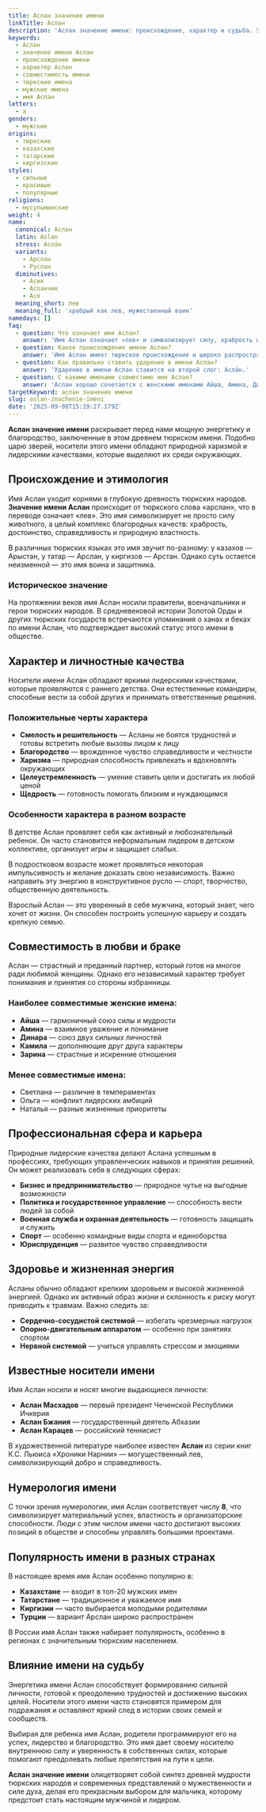 ```yaml
---
title: Аслан значение имени
linkTitle: Аслан
description: 'Аслан значение имени: происхождение, характер и судьба. Узнайте о тюркских корнях имени, его популярности и влиянии на характер носителя.'
keywords:
  - Аслан
  - значение имени Аслан
  - происхождение имени
  - характер Аслан
  - совместимость имени
  - тюркские имена
  - мужские имена
  - имя Аслан
letters:
  - а
genders:
  - мужские
origins:
  - тюркские
  - казахские
  - татарские
  - киргизские
styles:
  - сильные
  - красивые
  - популярные
religions:
  - мусульманские
weight: 4
name:
  canonical: Аслан
  latin: Aslan
  stress: Асла́н
  variants:
    - Арслан
    - Руслан
  diminutives:
    - Асик
    - Асланчик
    - Ася
  meaning_short: лев
  meaning_full: 'храбрый как лев, мужественный воин'
namedays: []
faq:
  - question: Что означает имя Аслан?
    answer: 'Имя Аслан означает «лев» и символизирует силу, храбрость и благородство. Происходит от тюркского слова «арслан».'
  - question: Какое происхождение имени Аслан?
    answer: 'Имя Аслан имеет тюркское происхождение и широко распространено среди казахов, татар, киргизов и других тюркских народов.'
  - question: Как правильно ставить ударение в имени Аслан?
    answer: 'Ударение в имени Аслан ставится на второй слог: Асла́н.'
  - question: С какими именами совместимо имя Аслан?
    answer: 'Аслан хорошо сочетается с женскими именами Айша, Амина, Динара, Камила и другими восточными именами.'
targetKeyword: аслан значение имени
slug: aslan-znachenie-imeni
date: '2025-09-08T15:19:27.179Z'
---
```


**Аслан значение имени** раскрывает перед нами мощную энергетику и благородство, заключенные в этом древнем тюркском имени. Подобно царю зверей, носители этого имени обладают природной харизмой и лидерскими качествами, которые выделяют их среди окружающих.

## Происхождение и этимология

Имя Аслан уходит корнями в глубокую древность тюркских народов. **Значение имени Аслан** происходит от тюркского слова «арслан», что в переводе означает «лев». Это имя символизирует не просто силу животного, а целый комплекс благородных качеств: храбрость, достоинство, справедливость и природную властность.

В различных тюркских языках это имя звучит по-разному: у казахов — Арыстан, у татар — Арслан, у киргизов — Арстан. Однако суть остается неизменной — это имя воина и защитника.

### Историческое значение

На протяжении веков имя Аслан носили правители, военачальники и герои тюркских народов. В средневековой истории Золотой Орды и других тюркских государств встречаются упоминания о ханах и беках по имени Аслан, что подтверждает высокий статус этого имени в обществе.

## Характер и личностные качества

Носители имени Аслан обладают яркими лидерскими качествами, которые проявляются с раннего детства. Они естественные командиры, способные вести за собой других и принимать ответственные решения.

### Положительные черты характера

- **Смелость и решительность** — Асланы не боятся трудностей и готовы встретить любые вызовы лицом к лицу
- **Благородство** — врожденное чувство справедливости и честности
- **Харизма** — природная способность привлекать и вдохновлять окружающих
- **Целеустремленность** — умение ставить цели и достигать их любой ценой
- **Щедрость** — готовность помогать близким и нуждающимся

### Особенности характера в разном возрасте

В детстве Аслан проявляет себя как активный и любознательный ребенок. Он часто становится неформальным лидером в детском коллективе, организует игры и защищает слабых.

В подростковом возрасте может проявляться некоторая импульсивность и желание доказать свою независимость. Важно направить эту энергию в конструктивное русло — спорт, творчество, общественную деятельность.

Взрослый Аслан — это уверенный в себе мужчина, который знает, чего хочет от жизни. Он способен построить успешную карьеру и создать крепкую семью.

## Совместимость в любви и браке

Аслан — страстный и преданный партнер, который готов на многое ради любимой женщины. Однако его независимый характер требует понимания и принятия со стороны избранницы.

### Наиболее совместимые женские имена:

- **Айша** — гармоничный союз силы и мудрости
- **Амина** — взаимное уважение и понимание
- **Динара** — союз двух сильных личностей
- **Камила** — дополняющие друг друга характеры
- **Зарина** — страстные и искренние отношения

### Менее совместимые имена:

- Светлана — различие в темпераментах
- Ольга — конфликт лидерских амбиций
- Наталья — разные жизненные приоритеты

## Профессиональная сфера и карьера

Природные лидерские качества делают Аслана успешным в профессиях, требующих управленческих навыков и принятия решений. Он может реализовать себя в следующих сферах:

- **Бизнес и предпринимательство** — природное чутье на выгодные возможности
- **Политика и государственное управление** — способность вести людей за собой
- **Военная служба и охранная деятельность** — готовность защищать и служить
- **Спорт** — особенно командные виды спорта и единоборства
- **Юриспруденция** — развитое чувство справедливости

## Здоровье и жизненная энергия

Асланы обычно обладают крепким здоровьем и высокой жизненной энергией. Однако их активный образ жизни и склонность к риску могут приводить к травмам. Важно следить за:

- **Сердечно-сосудистой системой** — избегать чрезмерных нагрузок
- **Опорно-двигательным аппаратом** — особенно при занятиях спортом
- **Нервной системой** — учиться управлять стрессом и эмоциями

## Известные носители имени

Имя Аслан носили и носят многие выдающиеся личности:

- **Аслан Масхадов** — первый президент Чеченской Республики Ичкерия
- **Аслан Бжания** — государственный деятель Абхазии
- **Аслан Карацев** — российский теннисист

В художественной литературе наиболее известен **Аслан** из серии книг К.С. Льюиса «Хроники Нарнии» — могущественный лев, символизирующий добро и справедливость.

## Нумерология имени

С точки зрения нумерологии, имя Аслан соответствует числу **8**, что символизирует материальный успех, властность и организаторские способности. Люди с этим числом имени часто достигают высоких позиций в обществе и способны управлять большими проектами.

## Популярность имени в разных странах

В настоящее время имя Аслан особенно популярно в:

- **Казахстане** — входит в топ-20 мужских имен
- **Татарстане** — традиционное и уважаемое имя
- **Киргизии** — часто выбирается молодыми родителями
- **Турции** — вариант Арслан широко распространен

В России имя Аслан также набирает популярность, особенно в регионах с значительным тюркским населением.

## Влияние имени на судьбу

Энергетика имени Аслан способствует формированию сильной личности, готовой к преодолению трудностей и достижению высоких целей. Носители этого имени часто становятся примером для подражания и оставляют яркий след в истории своих семей и сообществ.

Выбирая для ребенка имя Аслан, родители программируют его на успех, лидерство и благородство. Это имя дает своему носителю внутреннюю силу и уверенность в собственных силах, которые помогают преодолевать любые препятствия на пути к цели.

**Аслан значение имени** олицетворяет собой синтез древней мудрости тюркских народов и современных представлений о мужественности и силе духа, делая его прекрасным выбором для мальчика, которому предстоит стать настоящим мужчиной и лидером.
